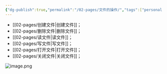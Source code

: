 ```yaml
---
{"dg-publish":true,"permalink":"/02-pages/文件的操作/","tags":["personal/blog","os/file"]}
---
```


- [[02-pages/创建文件\|创建文件]]；
- [[02-pages/删除文件\|删除文件]]；
- [[02-pages/读文件\|读文件]]；
- [[02-pages/写文件\|写文件]]；
- [[02-pages/打开文件\|打开文件]]；
- [[02-pages/关闭文件\|关闭文件]]；

![image.png](https://yelanyanyu-img-bed.oss-cn-hangzhou.aliyuncs.com/img/blog/2024/10/20241027211353.png)
